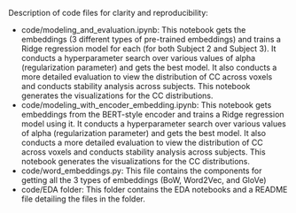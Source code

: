 Description of code files for clarity and reproducibility:
- code/modeling_and_evaluation.ipynb: This notebook gets the embeddings (3 different types of pre-trained embeddings) and trains a Ridge regression model for each (for both Subject 2 and Subject 3). It conducts a hyperparameter search over various values of alpha (regularization parameter) and gets the best model. It also conducts a more detailed evaluation to view the distribution of CC across voxels and conducts stability analysis across subjects. This notebook generates the visualizations for the CC distributions.
- code/modeling_with_encoder_embedding.ipynb: This notebook gets embeddings from the BERT-style encoder and trains a Ridge regression model using it. It conducts a hyperparameter search over various values of alpha (regularization parameter) and gets the best model. It also conducts a more detailed evaluation to view the distribution of CC across voxels and conducts stability analysis across subjects. This notebook generates the visualizations for the CC distributions.
- code/word_embeddings.py: This file contains the components for getting all the 3 types of embeddings (BoW, Word2Vec, and GloVe)
- code/EDA folder: This folder contains the EDA notebooks and a README file detailing the files in the folder.
